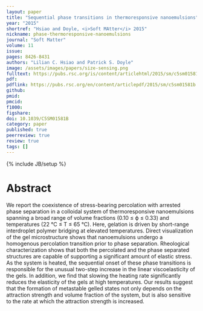 ```yaml
---
layout: paper
title: "Sequential phase transitions in thermoresponsive nanoemulsions"
year: "2015"
shortref: "Hsiao and Doyle, <i>Soft MAtter</i> 2015"
nickname: phase-thermoresponsive-nanoemulsions
journal: "Soft Matter"
volume: 11
issue: 
pages: 8426-8431
authors: "Lilian C. Hsiao and Patrick S. Doyle"
image: /assets/images/papers/size-sensing.png
fulltext: https://pubs.rsc.org/is/content/articlehtml/2015/sm/c5sm01581b
pdf: 
pdflink: https://pubs.rsc.org/en/content/articlepdf/2015/sm/c5sm01581b
github: 
pmid: 
pmcid: 
f1000: 
figshare: 
doi: 10.1039/C5SM01581B
category: paper
published: true
peerreview: true
review: true
tags: []
---
```

{% include JB/setup %}

# Abstract 

We report the coexistence of stress-bearing percolation with arrested phase separation in a colloidal system of thermoresponsive nanoemulsions spanning a broad range of volume fractions (0.10 ≤ ϕ ≤ 0.33) and temperatures (22 °C ≤ T ≤ 65 °C). Here, gelation is driven by short-range interdroplet polymer bridging at elevated temperatures. Direct visualization of the gel microstructure shows that nanoemulsions undergo a homogenous percolation transition prior to phase separation. Rheological characterization shows that both the percolated and the phase separated structures are capable of supporting a significant amount of elastic stress. As the system is heated, the sequential onset of these phase transitions is responsible for the unusual two-step increase in the linear viscoelasticity of the gels. In addition, we find that slowing the heating rate significantly reduces the elasticity of the gels at high temperatures. Our results suggest that the formation of metastable gelled states not only depends on the attraction strength and volume fraction of the system, but is also sensitive to the rate at which the attraction strength is increased.